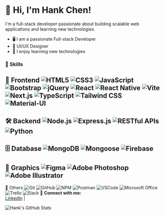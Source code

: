 <!--
**hychen958/hychen958** is a ✨ _special_ ✨ repository because its `README.md` (this file) appears on your GitHub profile.

Here are some ideas to get you started:

- 🔭 I’m currently working on ...
- 🌱 I’m currently learning ...
- 👯 I’m looking to collaborate on ...
- 🤔 I’m looking for help with ...
- 💬 Ask me about ...
- 📫 How to reach me: ...
- 😄 Pronouns: ...
- ⚡ Fun fact: ...
[Portfolio](https://janedoe.dev)
-->
# 👋 Hi, I'm Hank Chen!

I'm a full-stack developer passionate about building scalable web applications and learning new technologies.

- 🖥️ I am a passionate Full-stack Developer
- 🎨 UI/UX Designer
- 🧪 I enjoy learning new technologies

### 🚀 Skills
🎨 Frontend
![HTML5](https://img.shields.io/badge/HTML5-FF5722?style=flat-square&logo=html5&logoColor=white)
![CSS3](https://img.shields.io/badge/CSS3-1572B6?style=flat-square&logo=css3&logoColor=white)
![JavaScript](https://img.shields.io/badge/JavaScript-F7DF1E?style=flat-square&logo=javascript&logoColor=black)
![Bootstrap](https://img.shields.io/badge/Bootstrap-7952B3?style=flat-square&logo=bootstrap&logoColor=white)
![jQuery](https://img.shields.io/badge/jQuery-0769AD?style=flat-square&logo=jquery&logoColor=white)
![React](https://img.shields.io/badge/React-20232A?style=flat-square&logo=react&logoColor=61DAFB)
![React Native](https://img.shields.io/badge/React%20Native-20232A?style=flat-square&logo=react&logoColor=61DAFB)
![Vite](https://img.shields.io/badge/Vite-646CFF?style=flat-square&logo=vite&logoColor=white)
![Next.js](https://img.shields.io/badge/Next.js-000000?style=flat-square&logo=next.js&logoColor=white)
![TypeScript](https://img.shields.io/badge/TypeScript-007ACC?style=flat-square&logo=typescript&logoColor=white)
![Tailwind CSS](https://img.shields.io/badge/Tailwind%20CSS-38B2AC?style=flat-square&logo=tailwind-css&logoColor=white)
![Material-UI](https://img.shields.io/badge/Material--UI-007FFF?style=flat-square&logo=mui&logoColor=white)
----------------------------------------------------------------------------------------------------------------------------------------------
🛠️ Backend
![Node.js](https://img.shields.io/badge/Node.js-339933?style=flat-square&logo=node.js&logoColor=white)
![Express.js](https://img.shields.io/badge/Express.js-000000?style=flat-square&logo=express&logoColor=white)
![RESTful APIs](https://img.shields.io/badge/RESTful%20APIs-FF6C37?style=flat-square&logo=api&logoColor=white)
![Python](https://img.shields.io/badge/Python-3776AB?style=flat-square&logo=python&logoColor=white)
----------------------------------------------------------------------------------------------------------------------------------------------
🗄️ Database
![MongoDB](https://img.shields.io/badge/MongoDB-47A248?style=flat-square&logo=mongodb&logoColor=white)
![Mongoose](https://img.shields.io/badge/Mongoose-880000?style=flat-square&logo=mongoose&logoColor=white)
![Firebase](https://img.shields.io/badge/Firebase-FFCA28?style=flat-square&logo=firebase&logoColor=black)
----------------------------------------------------------------------------------------------------------------------------------------------
🎨 Graphics
![Figma](https://img.shields.io/badge/Figma-F24E1E?style=flat-square&logo=figma&logoColor=white)
![Adobe Photoshop](https://img.shields.io/badge/Photoshop-31A8FF?style=flat-square&logo=adobe-photoshop&logoColor=white)
![Adobe Illustrator](https://img.shields.io/badge/Illustrator-FF9A00?style=flat-square&logo=adobe-illustrator&logoColor=white)
----------------------------------------------------------------------------------------------------------------------------------------------
🔧 Others
![Git](https://img.shields.io/badge/Git-F05032?style=flat-square&logo=git&logoColor=white)
![GitHub](https://img.shields.io/badge/GitHub-181717?style=flat-square&logo=github&logoColor=white)
![NPM](https://img.shields.io/badge/NPM-CB3837?style=flat-square&logo=npm&logoColor=white)
![Postman](https://img.shields.io/badge/Postman-FF6C37?style=flat-square&logo=postman&logoColor=white)
![VSCode](https://img.shields.io/badge/VS%20Code-007ACC?style=flat-square&logo=visual-studio-code&logoColor=white)
![Microsoft Office](https://img.shields.io/badge/MS%20Office-D83B01?style=flat-square&logo=microsoft-office&logoColor=white)
![Trello](https://img.shields.io/badge/Trello-0052CC?style=flat-square&logo=trello&logoColor=white)
![Slack](https://img.shields.io/badge/Slack-4A154B?style=flat-square&logo=slack&logoColor=white)
🔗 **Connect with me:**  
[LinkedIn](https://www.linkedin.com/in/devhankchen/) | 

![Hank's GitHub Stats](https://github-readme-stats.vercel.app/api?username=HankChen&show_icons=true&theme=radical)

